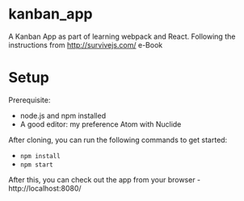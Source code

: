 # kanban_app
A Kanban App as part of learning webpack and React. Following the instructions from http://survivejs.com/ e-Book

# Setup
Prerequisite:
- node.js and npm installed
- A good editor: my preference Atom with Nuclide

After cloning, you can run the following commands to get started:
- `npm install`
- `npm start`

 After this, you can check out the app from your browser - http://localhost:8080/
